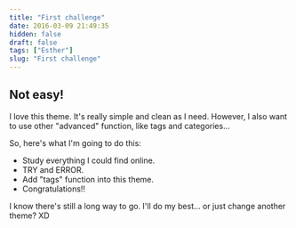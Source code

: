 ```yaml
---
title: "First challenge"
date: 2016-03-09 21:49:35
hidden: false
draft: false
tags: ["Esther"]
slug: "First challenge"
---
```

## Not easy!

I love this theme.
It's really simple and clean as I need.
However, I also want to use other "advanced" function, like tags and categories...

So, here's what I'm going to do this:

<!--more-->

 - Study everything I could find online.
 - TRY and ERROR.
 - Add "tags" function into this theme.
 - Congratulations!!

I know there's still a long way to go.
I'll do my best... or just change another theme? XD